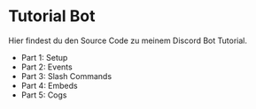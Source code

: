 # Tutorial Bot
Hier findest du den Source Code zu meinem Discord Bot Tutorial.

- Part 1: Setup
- Part 2: Events
- Part 3: Slash Commands
- Part 4: Embeds
- Part 5: Cogs
